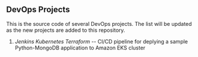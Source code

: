 ## DevOps Projects
This is the source code of several DevOps projects. The list will be updated as the new projects are added to this repository. 

1. *Jenkins Kubernetes Terraform* -- CI/CD pipeline for deplying a sample Python-MongoDB application to Amazon EKS cluster